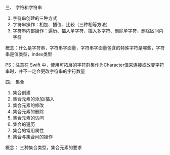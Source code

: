 三、 字符和字符串

  1. 字符串创建的三种方式
  2. 字符串操作：相加、插值、比较（三种相等方法）
  3. 字符串内部操作：遍历、插入单字符、插入多字符、删除单字符、删除区间内字符

  概念：什么是字符串，字符串字面量，字符串字面量包含的特殊字符是哪些，字符串是值类型，index类型

  PS：注意在 Swift 中，使用可拓展的字符群集作为Character值来连接或改变字符串时，并不一定会更改字符串的字符数量


四、 集合

  1. 集合创建
  2. 集合元素的添加/插入
  3. 集合元素的修改
  4. 集合元素的删除
  5. 集合元素的访问
  6. 集合的遍历
  7. 集合的常用属性
  8. 集合与集合间的操作

  概念： 三种集合类型，集合元素的要求
